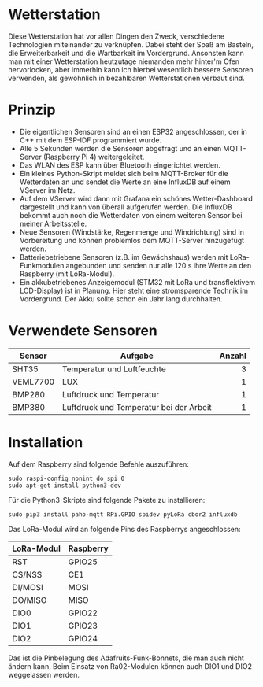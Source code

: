 # Wetterstation
Diese Wetterstation hat vor allen Dingen den Zweck, verschiedene Technologien miteinander zu verknüpfen. Dabei steht der Spaß am Basteln, die Erweiterbarkeit und die Wartbarkeit im Vordergrund. 
Ansonsten kann man mit einer Wetterstation heutzutage niemanden mehr hinter'm Ofen hervorlocken, aber immerhin kann ich hierbei wesentlich bessere Sensoren verwenden, als gewöhnlich in bezahlbaren Wetterstationen verbaut sind.
# Prinzip
* Die eigentlichen Sensoren sind an einen ESP32 angeschlossen, der in C++ mit dem ESP-IDF programmiert wurde.
* Alle 5 Sekunden werden die Sensoren abgefragt und an einen MQTT-Server (Raspberry Pi 4) weitergeleitet.
* Das WLAN des ESP kann über Bluetooth eingerichtet werden.
* Ein kleines Python-Skript meldet sich beim MQTT-Broker für die Wetterdaten an und sendet die Werte an eine InfluxDB auf einem VServer im Netz.
* Auf dem VServer wird dann mit Grafana ein schönes Wetter-Dashboard dargestellt und kann von überall aufgerufen werden. Die InfluxDB bekommt auch noch die Wetterdaten von einem weiteren Sensor bei meiner Arbeitsstelle.
* Neue Sensoren (Windstärke, Regenmenge und Windrichtung) sind in Vorbereitung und können problemlos dem MQTT-Server hinzugefügt werden.
* Batteriebetriebene Sensoren (z.B. im Gewächshaus) werden mit LoRa-Funkmodulen angebunden und senden nur alle 120 s ihre Werte an den Raspberry (mit LoRa-Modul). 
* Ein akkubetriebenes Anzeigemodul (STM32 mit LoRa und transflektivem LCD-Display) ist in Planung. Hier steht eine stromsparende Technik im Vordergrund. Der Akku sollte schon ein Jahr lang durchhalten.
# Verwendete Sensoren 
| Sensor        | Aufgabe       | Anzahl|
| ------------- |---------------| -----:|
| SHT35 | Temperatur und Luftfeuchte | 3 |
| VEML7700 | LUX | 1 |
| BMP280 | Luftdruck und Temperatur | 1 |
| BMP380 | Luftdruck und Temperatur bei der Arbeit| 1 |
# Installation
Auf dem Raspberry sind folgende Befehle auszuführen:

    sudo raspi-config nonint do_spi 0
    sudo apt-get install python3-dev
    
Für die Python3-Skripte sind folgende Pakete zu installieren:

    sudo pip3 install paho-mqtt RPi.GPIO spidev pyLoRa cbor2 influxdb
    
Das LoRa-Modul wird an folgende Pins des Raspberrys angeschlossen:

|LoRa-Modul|Raspberry|
|----------|--------|
|RST|GPIO25|
|CS/NSS|CE1|
|DI/MOSI|MOSI|
|DO/MISO|MISO|
|DIO0|GPIO22|
|DIO1|GPIO23|
|DIO2|GPIO24|

Das ist die Pinbelegung des Adafruits-Funk-Bonnets, die man auch nicht ändern kann. Beim Einsatz von Ra02-Modulen können auch DIO1 und DIO2 weggelassen werden.
